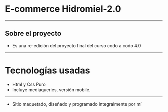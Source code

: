 # E-commerce Hidromiel-2.0
---
## Sobre el proyecto
- Es una re-edición del proyecto final del curso codo a codo 4.0
---
# Tecnologías usadas
- Html y Css Puro
- Incluye mediaqueries, versión mobile.
---

- Sitio maquetado, diseñado y programado integralmente por mí
